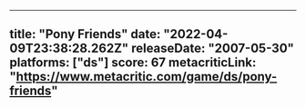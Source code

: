 
---
title: "Pony Friends"
date: "2022-04-09T23:38:28.262Z"
releaseDate: "2007-05-30"
platforms: ["ds"]
score: 67
metacriticLink: "https://www.metacritic.com/game/ds/pony-friends"
---
